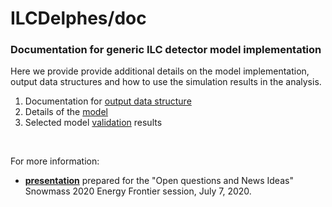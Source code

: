 # ILCDelphes/doc
### Documentation for generic ILC detector model implementation

Here we provide provide additional details on the model implementation,
output data structures and how to use the simulation results in
the analysis.

1. Documentation for [output data structure](Data.md)
2. Details of the [model](Model.md)
3. Selected model [validation](Validation.md) results

&nbsp;

For more information:

- [**presentation**](delphes_snowmass_20200707.pdf)  prepared for the 
   "Open questions and News Ideas" Snowmass 2020 Energy Frontier
   session, July 7, 2020.